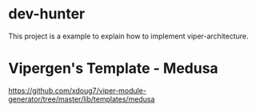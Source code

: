 # dev-hunter

This project is a example to explain how to implement viper-architecture.

# Vipergen's Template - Medusa

https://github.com/xdoug7/viper-module-generator/tree/master/lib/templates/medusa

